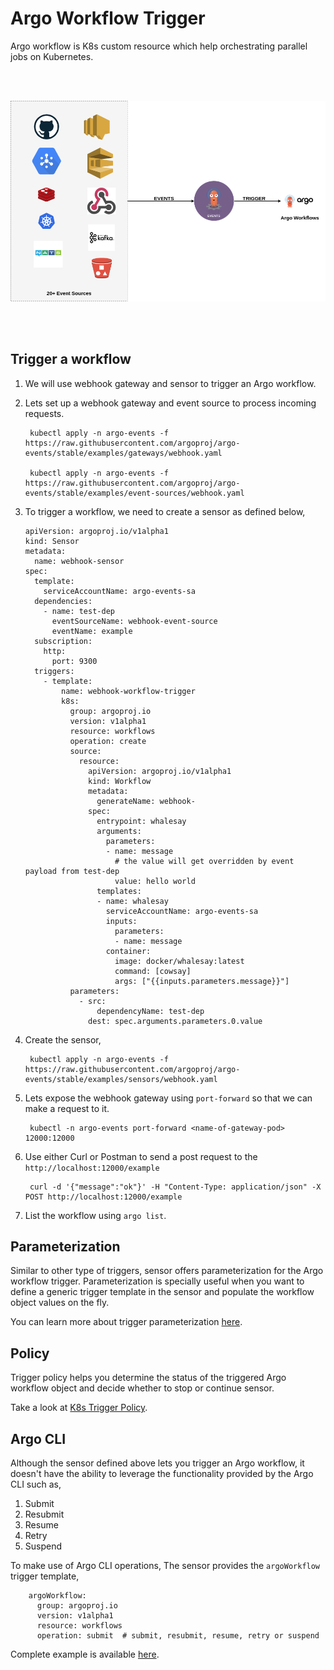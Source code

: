 # Argo Workflow Trigger

Argo workflow is K8s custom resource which help orchestrating parallel jobs on Kubernetes. 

<br/>
<br/>

<p align="center">
  <img src="https://github.com/argoproj/argo-events/blob/master/docs/assets/argo-workflow-trigger.png?raw=true" alt="Argo Workflow Trigger"/>
</p>

<br/>
<br/>

## Trigger a workflow

1. We will use webhook gateway and sensor to trigger an Argo workflow.

1. Lets set up a webhook gateway and event source to process incoming requests.

        kubectl apply -n argo-events -f https://raw.githubusercontent.com/argoproj/argo-events/stable/examples/gateways/webhook.yaml
        
        kubectl apply -n argo-events -f https://raw.githubusercontent.com/argoproj/argo-events/stable/examples/event-sources/webhook.yaml

1.  To trigger a workflow, we need to create a sensor as defined below,

        apiVersion: argoproj.io/v1alpha1
        kind: Sensor
        metadata:
          name: webhook-sensor
        spec:
          template:
            serviceAccountName: argo-events-sa
          dependencies:
            - name: test-dep
              eventSourceName: webhook-event-source
              eventName: example
          subscription:
            http:
              port: 9300
          triggers:
            - template:
                name: webhook-workflow-trigger
                k8s:
                  group: argoproj.io
                  version: v1alpha1
                  resource: workflows
                  operation: create
                  source:
                    resource:
                      apiVersion: argoproj.io/v1alpha1
                      kind: Workflow
                      metadata:
                        generateName: webhook-
                      spec:
                        entrypoint: whalesay
                        arguments:
                          parameters:
                          - name: message
                            # the value will get overridden by event payload from test-dep
                            value: hello world
                        templates:
                        - name: whalesay
                          serviceAccountName: argo-events-sa
                          inputs:
                            parameters:
                            - name: message
                          container:
                            image: docker/whalesay:latest
                            command: [cowsay]
                            args: ["{{inputs.parameters.message}}"]
                  parameters:
                    - src:
                        dependencyName: test-dep
                      dest: spec.arguments.parameters.0.value

1. Create the sensor,

        kubectl apply -n argo-events -f https://raw.githubusercontent.com/argoproj/argo-events/stable/examples/sensors/webhook.yaml

1. Lets expose the webhook gateway using `port-forward` so that we can make a request to it.
  
        kubectl -n argo-events port-forward <name-of-gateway-pod> 12000:12000   

1. Use either Curl or Postman to send a post request to the `http://localhost:12000/example`

        curl -d '{"message":"ok"}' -H "Content-Type: application/json" -X POST http://localhost:12000/example

1. List the workflow using `argo list`.

## Parameterization

Similar to other type of triggers, sensor offers parameterization for the Argo workflow trigger. Parameterization is specially useful when
you want to define a generic trigger template in the sensor and populate the workflow object values on the fly.

You can learn more about trigger parameterization [here](https://argoproj.github.io/argo-events/tutorials/02-parameterization/).

## Policy

Trigger policy helps you determine the status of the triggered Argo workflow object and decide whether to stop or continue sensor. 

Take a look at [K8s Trigger Policy](https://argoproj.github.io/argo-events/triggers/k8s-object-trigger/#policy).

## Argo CLI

Although the sensor defined above lets you trigger an Argo workflow, it doesn't have the ability to leverage the functionality 
provided by the Argo CLI such as,

1. Submit
2. Resubmit
3. Resume
4. Retry
5. Suspend

To make use of Argo CLI operations, The sensor provides the `argoWorkflow` trigger template,

        argoWorkflow:
          group: argoproj.io
          version: v1alpha1
          resource: workflows
          operation: submit  # submit, resubmit, resume, retry or suspend 

Complete example is available [here](https://raw.githubusercontent.com/argoproj/argo-events/stable/examples/sensors/special-workflow-trigger.yaml).
